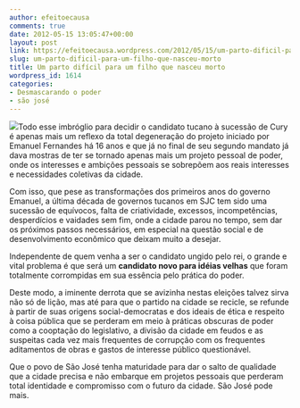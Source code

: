 ```yaml
---
author: efeitoecausa
comments: true
date: 2012-05-15 13:05:47+00:00
layout: post
link: https://efeitoecausa.wordpress.com/2012/05/15/um-parto-dificil-para-um-filho-que-nasceu-morto/
slug: um-parto-dificil-para-um-filho-que-nasceu-morto
title: Um parto difícil para um filho que nasceu morto
wordpress_id: 1614
categories:
- Desmascarando o poder
- são josé
---
```


[![](http://efeitoecausa.files.wordpress.com/2012/05/garoto-bombril-tucano.jpg)](http://efeitoecausa.files.wordpress.com/2012/05/garoto-bombril-tucano.jpg)Todo esse imbróglio para decidir o candidato tucano à sucessão de Cury é apenas mais um reflexo da total degeneração do projeto iniciado por Emanuel Fernandes há 16 anos e que já no final de seu segundo mandato já dava mostras de ter se tornado apenas mais um projeto pessoal de poder, onde os interesses e ambições pessoais se sobrepõem aos reais interesses e necessidades coletivas da cidade.

Com isso, que pese as transformações dos primeiros anos do governo Emanuel, a última década de governos tucanos em SJC tem sido uma sucessão de equívocos, falta de criatividade, excessos, incompetências, desperdícios e vaidades sem fim, onde a cidade parou no tempo, sem dar os próximos passos necessários, em especial na questão social e de desenvolvimento econômico que deixam muito a desejar.

Independente de quem venha a ser o candidato ungido pelo rei, o grande e vital problema é que será um **candidato novo para idéias velhas** que foram totalmente corrompidas em sua essência pelo prática do poder.

Deste modo, a iminente derrota que se avizinha nestas eleições talvez sirva não só de lição, mas até para que o partido na cidade se recicle, se refunde à partir de suas origens social-democratas e dos ideais de ética e respeito à coisa pública que se perderam em meio à práticas obscuras de poder como a cooptação do legislativo, a divisão da cidade em feudos e as suspeitas cada vez mais frequentes de corrupção com os frequentes aditamentos de obras e gastos de interesse público questionável.

Que o povo de São José tenha maturidade para dar o salto de qualidade que a cidade precisa e não embarque em projetos pessoais que perderam total identidade e compromisso com o futuro da cidade. São José pode mais.
